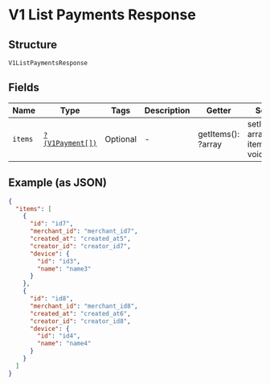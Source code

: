 
# V1 List Payments Response

## Structure

`V1ListPaymentsResponse`

## Fields

| Name | Type | Tags | Description | Getter | Setter |
|  --- | --- | --- | --- | --- | --- |
| `items` | [`?(V1Payment[])`](../../doc/models/v1-payment.md) | Optional | - | getItems(): ?array | setItems(?array items): void |

## Example (as JSON)

```json
{
  "items": [
    {
      "id": "id7",
      "merchant_id": "merchant_id7",
      "created_at": "created_at5",
      "creator_id": "creator_id7",
      "device": {
        "id": "id3",
        "name": "name3"
      }
    },
    {
      "id": "id8",
      "merchant_id": "merchant_id8",
      "created_at": "created_at6",
      "creator_id": "creator_id8",
      "device": {
        "id": "id4",
        "name": "name4"
      }
    }
  ]
}
```

